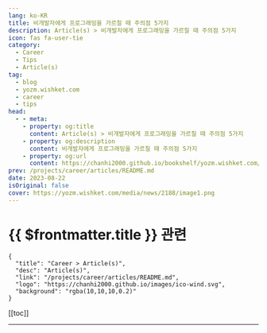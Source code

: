 ```yaml
---
lang: ko-KR
title: 비개발자에게 프로그래밍을 가르칠 때 주의점 5가지
description: Article(s) > 비개발자에게 프로그래밍을 가르칠 때 주의점 5가지
icon: fas fa-user-tie
category: 
  - Career
  - Tips
  - Article(s)
tag: 
  - blog
  - yozm.wishket.com
  - career
  - tips
head:
  - - meta:
    - property: og:title
      content: Article(s) > 비개발자에게 프로그래밍을 가르칠 때 주의점 5가지
    - property: og:description
      content: 비개발자에게 프로그래밍을 가르칠 때 주의점 5가지
    - property: og:url
      content: https://chanhi2000.github.io/bookshelf/yozm.wishket.com/2188.html
prev: /projects/career/articles/README.md
date: 2023-08-22
isOriginal: false
cover: https://yozm.wishket.com/media/news/2188/image1.png
---
```


# {{ $frontmatter.title }} 관련

```component VPCard
{
  "title": "Career > Article(s)",
  "desc": "Article(s)",
  "link": "/projects/career/articles/README.md",
  "logo": "https://chanhi2000.github.io/images/ico-wind.svg",
  "background": "rgba(10,10,10,0.2)"
}
```

[[toc]]

---

<SiteInfo
  name="비개발자에게 프로그래밍을 가르칠 때 주의점 5가지 | 요즘IT"
  desc="나는 비개발자의 일을 하고 있다. 그러나 일하면서 늘 '어느 정도의 프로그래밍은 알아야 한다'라는 생각을 한다. 그래서 다양한 시도 끝에 파이썬과 자바스크립트를 가볍게 활용하는 정도까지는 터득했다. 그리고 돌이켜보니 도움이 되는 강의와 그렇지 못한 강의에는 뚜렷한 차이가 있었다. 이번 글에서는 내 경험을 바탕으로 정리해 본 '프로그래밍 지식이 전혀 없는 비개발자를 가르칠 때 주의점'을 살펴보고자 한다. 프로그래밍 강의를 만드는 분들이나, 비개발자와 협업하는 개발자들에게 도움이 될 것이다."
  url="https://yozm.wishket.com/magazine/detail/2188/"
  logo="https://yozm.wishket.com/favicon.ico"
  preview="https://yozm.wishket.com/media/news/2188/image1.png"/>

<!-- TODO: 작성 -->


